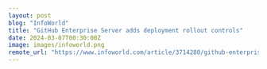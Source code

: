 ```yaml
---
layout: post
blog: "InfoWorld"
title: "GitHub Enterprise Server adds deployment rollout controls"
date: 2024-03-07T00:30:00Z
image: images/infoworld.png
remote_url: "https://www.infoworld.com/article/3714280/github-enterprise-server-adds-deployment-rollout-controls.html#tk.rss_applicationdevelopment"
---
```

